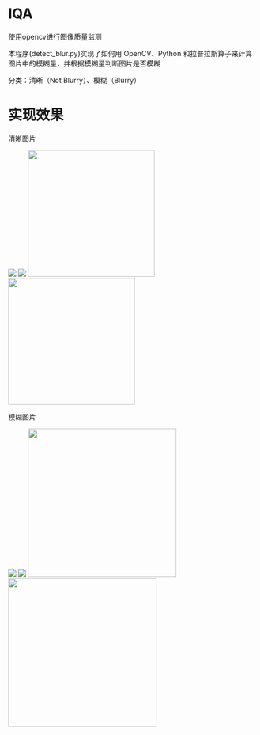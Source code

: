 # IQA
使用opencv进行图像质量监测

本程序(detect_blur.py)实现了如何用 OpenCV、Python 和拉普拉斯算子来计算图片中的模糊量，并根据模糊量判断图片是否模糊

分类：清晰（Not Blurry）、模糊（Blurry）


#  实现效果

清晰图片

<img src="https://github.com/iAmBrid/IQA/blob/master/image/readme/caopin.jpg">
<img src="https://github.com/iAmBrid/IQA/blob/master/image/readme/caopin2.jpg">

<img src="https://github.com/iAmBrid/IQA/blob/master/image/readme/lena.jpg" width='256' hegith='256'>
<img src="https://github.com/iAmBrid/IQA/blob/master/image/readme/lena2.jpg" width='256' hegith='256'>

模糊图片

<img src="https://github.com/iAmBrid/IQA/blob/master/image/readme/person.jpg">

<img src="https://github.com/iAmBrid/IQA/blob/master/image/readme/person2.jpg">

<img src="https://github.com/iAmBrid/IQA/blob/master/image/readme/run.jpg" width='300'>
<img src="https://github.com/iAmBrid/IQA/blob/master/image/readme/run2.jpg" width='300'>
